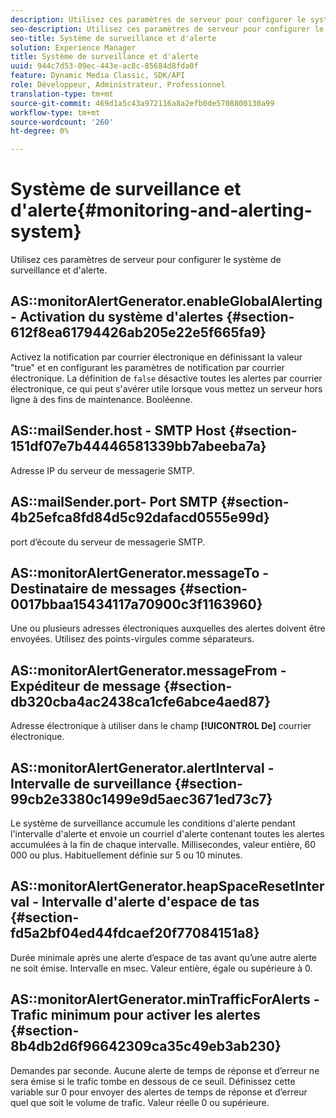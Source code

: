 ```yaml
---
description: Utilisez ces paramètres de serveur pour configurer le système de surveillance et d'alerte.
seo-description: Utilisez ces paramètres de serveur pour configurer le système de surveillance et d'alerte.
seo-title: Système de surveillance et d'alerte
solution: Experience Manager
title: Système de surveillance et d'alerte
uuid: 944c7d53-09ec-443e-ac8c-85684d8fda0f
feature: Dynamic Media Classic, SDK/API
role: Développeur, Administrateur, Professionnel
translation-type: tm+mt
source-git-commit: 469d1a5c43a972116a8a2efb0de5708800130a99
workflow-type: tm+mt
source-wordcount: '260'
ht-degree: 0%

---
```



# Système de surveillance et d&#39;alerte{#monitoring-and-alerting-system}

Utilisez ces paramètres de serveur pour configurer le système de surveillance et d&#39;alerte.

## AS::monitorAlertGenerator.enableGlobalAlerting - Activation du système d&#39;alertes {#section-612f8ea61794426ab205e22e5f665fa9}

Activez la notification par courrier électronique en définissant la valeur &quot;true&quot; et en configurant les paramètres de notification par courrier électronique. La définition de `false` désactive toutes les alertes par courrier électronique, ce qui peut s&#39;avérer utile lorsque vous mettez un serveur hors ligne à des fins de maintenance. Booléenne.

## AS::mailSender.host - SMTP Host {#section-151df07e7b44446581339bb7abeeba7a}

Adresse IP du serveur de messagerie SMTP.

## AS::mailSender.port- Port SMTP {#section-4b25efca8fd84d5c92dafacd0555e99d}

port d’écoute du serveur de messagerie SMTP.

## AS::monitorAlertGenerator.messageTo - Destinataire de messages {#section-0017bbaa15434117a70900c3f1163960}

Une ou plusieurs adresses électroniques auxquelles des alertes doivent être envoyées. Utilisez des points-virgules comme séparateurs.

## AS::monitorAlertGenerator.messageFrom - Expéditeur de message {#section-db320cba4ac2438ca1cfe6abce4aed87}

Adresse électronique à utiliser dans le champ **[!UICONTROL De]** courrier électronique.

## AS::monitorAlertGenerator.alertInterval - Intervalle de surveillance {#section-99cb2e3380c1499e9d5aec3671ed73c7}

Le système de surveillance accumule les conditions d&#39;alerte pendant l&#39;intervalle d&#39;alerte et envoie un courriel d&#39;alerte contenant toutes les alertes accumulées à la fin de chaque intervalle. Millisecondes, valeur entière, 60 000 ou plus. Habituellement définie sur 5 ou 10 minutes.

## AS::monitorAlertGenerator.heapSpaceResetInterval - Intervalle d&#39;alerte d&#39;espace de tas {#section-fd5a2bf04ed44fdcaef20f77084151a8}

Durée minimale après une alerte d’espace de tas avant qu’une autre alerte ne soit émise. Intervalle en msec. Valeur entière, égale ou supérieure à 0.

## AS::monitorAlertGenerator.minTrafficForAlerts - Trafic minimum pour activer les alertes {#section-8b4db2d6f96642309ca35c49eb3ab230}

Demandes par seconde. Aucune alerte de temps de réponse et d’erreur ne sera émise si le trafic tombe en dessous de ce seuil. Définissez cette variable sur 0 pour envoyer des alertes de temps de réponse et d’erreur quel que soit le volume de trafic. Valeur réelle 0 ou supérieure.
